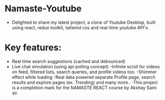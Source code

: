 # Namaste-Youtube
- Delighted to share my latest project, a clone of Youtube Desktop, built using react, redux toolkit, tailwind css and real-time youtube API's.

# Key features:
- Real time search suggestions (cached and debounced)
- Live chat simulation (using api polling concept)
-Infinite scroll for videos on feed, filtered lists, search queries, and profile videos too.
-Shimmer effect while loading
-Real data powered separate Profile page, search results and explore pages (ex. Trending) and many more..
-This project is a completion mark for the NAMASTE REACT course by Akshay Saini sir.